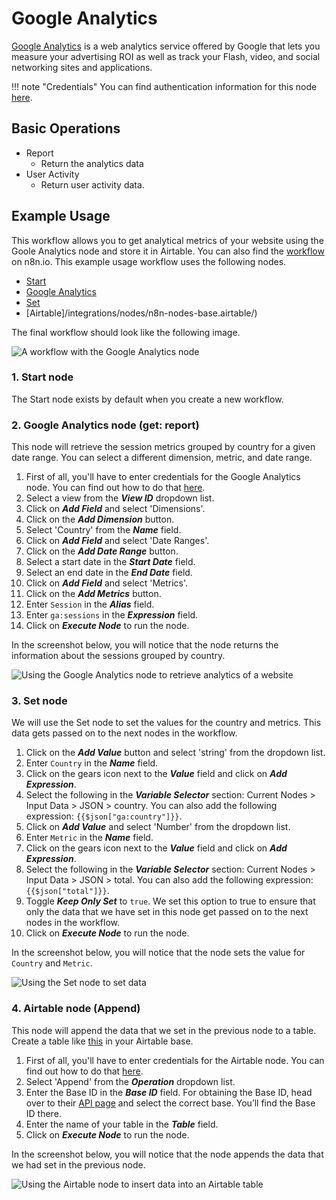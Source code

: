 # Google Analytics

[Google Analytics](https://analytics.google.com) is a web analytics service offered by Google that lets you measure your advertising ROI as well as track your Flash, video, and social networking sites and applications.

!!! note "Credentials"
    You can find authentication information for this node [here](/integrations/credentials/google/).


## Basic Operations

* Report
    * Return the analytics data
* User Activity
    * Return user activity data.

## Example Usage

This workflow allows you to get analytical metrics of your website using the Goole Analytics node and store it in Airtable. You can also find the [workflow](https://n8n.io/workflows/892) on n8n.io. This example usage workflow uses the following nodes.
- [Start](/integrations/core-nodes/n8n-nodes-base.start/)
- [Google Analytics]()
- [Set](/integrations/core-nodes/n8n-nodes-base.set/)
- [Airtable]/integrations/nodes/n8n-nodes-base.airtable/)

The final workflow should look like the following image.

![A workflow with the Google Analytics node](/_images/integrations/nodes/googleanalytics/workflow.png)

### 1. Start node

The Start node exists by default when you create a new workflow.

### 2. Google Analytics node (get: report)

This node will retrieve the session metrics grouped by country for a given date range. You can select a different dimension, metric, and date range.

1. First of all, you'll have to enter credentials for the Google Analytics node. You can find out how to do that [here](/integrations/credentials/google/).
2. Select a view from the ***View ID*** dropdown list.
3. Click on ***Add Field*** and select 'Dimensions'.
4. Click on the ***Add Dimension*** button.
5. Select 'Country' from the ***Name*** field.
6. Click on ***Add Field*** and select 'Date Ranges'.
7. Click on the ***Add Date Range*** button.
8. Select a start date in the ***Start Date*** field.
9. Select an end date in the ***End Date*** field.
10. Click on ***Add Field*** and select 'Metrics'.
11. Click on the ***Add Metrics*** button.
12. Enter `Session` in the ***Alias*** field.
13. Enter `ga:sessions` in the ***Expression*** field.
14. Click on ***Execute Node*** to run the node.

In the screenshot below, you will notice that the node returns the information about the sessions grouped by country.

![Using the Google Analytics node to retrieve analytics of a website](/_images/integrations/nodes/googleanalytics/analytics_node.png)

### 3. Set node

We will use the Set node to set the values for the country and metrics. This data gets passed on to the next nodes in the workflow.

1. Click on the ***Add Value*** button and select 'string' from the dropdown list.
2. Enter `Country` in the ***Name*** field.
3. Click on the gears icon next to the ***Value*** field and click on ***Add Expression***.
4. Select the following in the ***Variable Selector*** section: Current Nodes > Input Data > JSON > country. You can also add the following expression: `{{$json["ga:country"]}}`.
5. Click on ***Add Value*** and select 'Number' from the dropdown list.
6. Enter `Metric` in the ***Name*** field.
7. Click on the gears icon next to the ***Value*** field and click on ***Add Expression***.
8. Select the following in the ***Variable Selector*** section: Current Nodes > Input Data > JSON > total. You can also add the following expression: `{{$json["total"]}}`.
9. Toggle ***Keep Only Set*** to `true`. We set this option to true to ensure that only the data that we have set in this node get passed on to the next nodes in the workflow.
10. Click on ***Execute Node*** to run the node.

In the screenshot below, you will notice that the node sets the value for `Country` and `Metric`.

![Using the Set node to set data](/_images/integrations/nodes/googleanalytics/set_node.png)

### 4. Airtable node (Append)

This node will append the data that we set in the previous node to a table. Create a table like [this](https://airtable.com/shrFIVzFaXgv7LekV) in your Airtable base.

1. First of all, you'll have to enter credentials for the Airtable node. You can find out how to do that [here](/integrations/credentials/airtable/).
2. Select 'Append' from the ***Operation*** dropdown list.
3. Enter the Base ID in the ***Base ID*** field. For obtaining the Base ID, head over to their [API page](https://airtable.com/api) and select the correct base. You’ll find the Base ID there.
4. Enter the name of your table in the ***Table*** field.
5. Click on ***Execute Node*** to run the node.

In the screenshot below, you will notice that the node appends the data that we had set in the previous node.

![Using the Airtable node to insert data into an Airtable table](/_images/integrations/nodes/googleanalytics/airtable_node.png)
